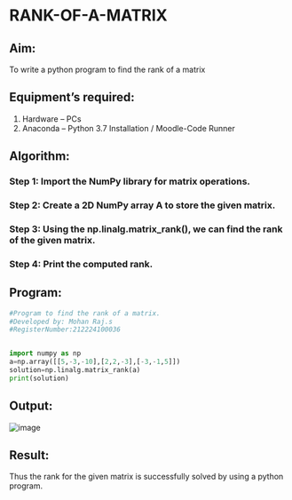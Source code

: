 # RANK-OF-A-MATRIX
## Aim:
To write a python program to find the rank of a matrix
## Equipment’s required:
1. 	Hardware – PCs
2. 	Anaconda – Python 3.7 Installation / Moodle-Code Runner
## Algorithm:
### Step 1: Import the NumPy library for matrix operations.
### Step 2: Create a 2D NumPy array A to store the given matrix.
### Step 3: Using the np.linalg.matrix_rank(), we can find the rank of the given matrix.
### Step 4: Print the computed rank. 
## Program:
~~~python
#Program to find the rank of a matrix.
#Developed by: Mohan Raj.s
#RegisterNumber:212224100036


import numpy as np
a=np.array([[5,-3,-10],[2,2,-3],[-3,-1,5]])
solution=np.linalg.matrix_rank(a)
print(solution)
~~~
## Output:
![image](https://github.com/user-attachments/assets/743e4cba-bd2a-4540-9af1-aee794a1ef59)

## Result:
Thus the rank for the given matrix is successfully solved by  using a python program.

